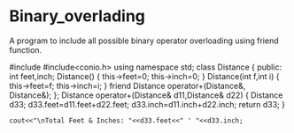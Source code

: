 # Binary_overlading
A program to include all possible binary operator overloading using friend function.

#include<iostream>
#include<conio.h>
using namespace std;
class Distance
{
	public:
		int feet,inch;
		Distance()
		{
			this->feet=0;
			this->inch=0;
		}
		Distance(int f,int i)
		{
			this->feet=f;
			this->inch=i;
		}
		friend Distance operator+(Distance&, Distance&);
};
Distance operator+(Distance& d11,Distance& d22)
{
	Distance d33;
	d33.feet=d11.feet+d22.feet;
	d33.inch=d11.inch+d22.inch;
	return d33;
}

	cout<<"\nTotal Feet & Inches: "<<d33.feet<<" ' "<<d33.inch;

